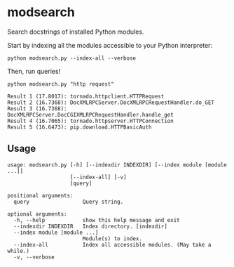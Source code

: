 # modsearch

Search docstrings of installed Python modules.

Start by indexing all the modules accessible to your Python interpreter:

    python modsearch.py --index-all --verbose

Then, run queries!

```
python modsearch.py "http request"

Result 1 (17.8017): tornado.httpclient.HTTPRequest
Result 2 (16.7368): DocXMLRPCServer.DocXMLRPCRequestHandler.do_GET
Result 3 (16.7368): DocXMLRPCServer.DocCGIXMLRPCRequestHandler.handle_get
Result 4 (16.7065): tornado.httpserver.HTTPConnection
Result 5 (16.6473): pip.download.HTTPBasicAuth
```

## Usage

```
usage: modsearch.py [-h] [--indexdir INDEXDIR] [--index module [module ...]]
                    [--index-all] [-v]
                    [query]

positional arguments:
  query                 Query string.

optional arguments:
  -h, --help            show this help message and exit
  --indexdir INDEXDIR   Index directory. [indexdir]
  --index module [module ...]
                        Module(s) to index.
  --index-all           Index all accessible modules. (May take a while.)
  -v, --verbose
```
